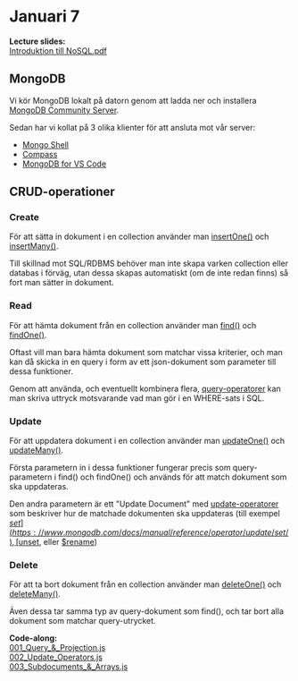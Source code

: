 # Januari 7

**Lecture slides:**  
[Introduktion till NoSQL.pdf](https://github.com/everyloop/NET24-Databases/blob/master/Resources/Introduktion%20till%20NoSQL.pdf)  

## MongoDB

Vi kör MongoDB lokalt på datorn genom att ladda ner och installera [MongoDB Community Server](https://www.mongodb.com/try/download/community).

Sedan har vi kollat på 3 olika klienter för att ansluta mot vår server:
- [Mongo Shell](https://www.mongodb.com/try/download/shell)
- [Compass](https://www.mongodb.com/try/download/shell)
- [MongoDB for VS Code](https://www.mongodb.com/products/tools/vs-code)

## CRUD-operationer

### Create

För att sätta in dokument i en collection använder man [insertOne()](https://www.mongodb.com/docs/manual/reference/method/db.collection.insertOne/) och [insertMany()](https://www.mongodb.com/docs/manual/reference/method/db.collection.insertMany/).

Till skillnad mot SQL/RDBMS behöver man inte skapa varken collection eller databas i förväg, utan dessa skapas automatiskt (om de inte redan finns) så fort man sätter in dokument.

### Read
För att hämta dokument från en collection använder man [find()](https://www.mongodb.com/docs/manual/reference/method/db.collection.find/) och [findOne()](https://www.mongodb.com/docs/manual/reference/method/db.collection.findOne/).

Oftast vill man bara hämta dokument som matchar vissa kriterier, och man kan då skicka in en query i form av ett json-dokument som parameter till dessa funktioner.

Genom att använda, och eventuellt kombinera flera, [query-operatorer](https://www.mongodb.com/docs/manual/reference/operator/query/) kan man skriva uttryck motsvarande vad man gör i en WHERE-sats i SQL.

### Update
För att uppdatera dokument i en collection använder man [updateOne()](https://www.mongodb.com/docs/manual/reference/method/db.collection.updateOne/) och [updateMany()](https://www.mongodb.com/docs/manual/reference/method/db.collection.updateMany/).

Första parametern in i dessa funktioner fungerar precis som query-parametern i find() och findOne() och används för att match dokument som ska uppdateras.

Den andra parametern är ett "Update Document" med [update-operatorer](https://www.mongodb.com/docs/manual/reference/operator/update/) som beskriver hur de matchade dokumenten ska uppdateras (till exempel [$set](https://www.mongodb.com/docs/manual/reference/operator/update/set/), [$unset](https://www.mongodb.com/docs/manual/reference/operator/update/unset/), eller [$rename](https://www.mongodb.com/docs/manual/reference/operator/update/rename/))

### Delete
För att ta bort dokument från en collection använder man [deleteOne()](https://www.mongodb.com/docs/manual/reference/method/db.collection.deleteOne/) och [deleteMany()](https://www.mongodb.com/docs/manual/reference/method/db.collection.deleteMany/).

Även dessa tar samma typ av query-dokument som find(), och tar bort alla dokument som matchar query-utrycket.


**Code-along:**  
[001_Query_&_Projection.js](https://github.com/everyloop/NET24-Databases/blob/master/MongoDB/001_Query_%26_Projection.js)  
[002_Update_Operators.js](https://github.com/everyloop/NET24-Databases/blob/master/MongoDB/002_Update_Operators.js)  
[003_Subdocuments_&_Arrays.js](https://github.com/everyloop/NET24-Databases/blob/master/MongoDB/003_Subdocuments_%26_Arrays.js)  
